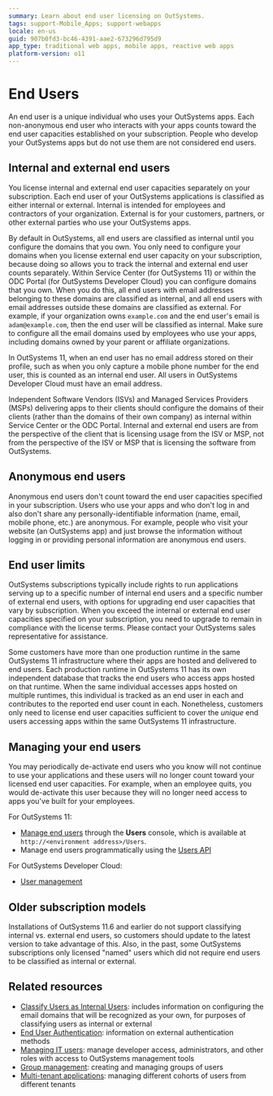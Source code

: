 ```yaml
---
summary: Learn about end user licensing on OutSystems.
tags: support-Mobile_Apps; support-webapps
locale: en-us
guid: 907b0fd3-bc46-4391-aae2-673296d795d9
app_type: traditional web apps, mobile apps, reactive web apps
platform-version: o11
---
```


# End Users
An end user is a unique individual who uses your OutSystems apps. Each non-anonymous end user who interacts with your apps counts toward the end user capacities established on your subscription. People who develop your OutSystems apps but do not use them are not considered end users.

## Internal and external end users
You license internal and external end user capacities separately on your subscription. Each end user of your OutSystems applications is classified as either internal or external. Internal is intended for employees and contractors of your organization. External is for your customers, partners, or other external parties who use your OutSystems apps.

By default in OutSystems, all end users are classified as internal until you configure the domains that you own. You only need to configure your domains when you license external end user capacity on your subscription, because doing so allows you to track the internal and external end user counts separately. Within Service Center (for OutSystems 11) or within the ODC Portal (for OutSystems Developer Cloud) you can configure domains that you own. When you do this, all end users with email addresses belonging to these domains are classified as internal, and all end users with email addresses outside these domains are classified as external. For example, if your organization owns `example.com` and the end user's email is `adam@example.com`, then the end user will be classified as internal. Make sure to configure all the email domains used by employees who use your apps, including domains owned by your parent or affiliate organizations.  

In OutSystems 11, when an end user has no email address stored on their profile, such as when you only capture a mobile phone number for the end user, this is counted as an internal end user. All users in OutSystems Developer Cloud must have an email address.

Independent Software Vendors (ISVs) and Managed Services Providers (MSPs) delivering apps to their clients should configure the domains of their clients (rather than the domains of their own company) as internal within Service Center or the ODC Portal. Internal and external end users are from the perspective of the client that is licensing usage from the ISV or MSP, not from the perspective of the ISV or MSP that is licensing the software from OutSystems.

## Anonymous end users
Anonymous end users don't count toward the end user capacities specified in your subscription. Users who use your apps and who don't log in and also don't share any personally-identifiable information (name, email, mobile phone, etc.) are anonymous. For example, people who visit your website (an OutSystems app) and just browse the information without logging in or providing personal information are anonymous end users.

## End user limits
OutSystems subscriptions typically include rights to run applications serving up to a specific number of internal end users and a specific number of external end users, with options for upgrading end user capacities that vary by subscription. When you exceed the internal or external end user capacities specified on your subscription, you need to upgrade to remain in compliance with the license terms. Please contact your OutSystems sales representative for assistance.

Some customers have more than one production runtime in the same OutSystems 11 infrastructure where their apps are hosted and delivered to end users. Each production runtime in OutSystems 11 has its own independent database that tracks the end users who access apps hosted on that runtime. When the same individual accesses apps hosted on multiple runtimes, this individual is tracked as an end user in each and contributes to the reported end user count in each. Nonetheless, customers only need to license end user capacities sufficient to cover the *unique* end users accessing apps within the same OutSystems 11 infrastructure.

## Managing your end users
You may periodically de-activate end users who you know will not continue to use your applications and these users will no longer count toward your licensed end user capacities. For example, when an employee quits, you would de-activate this user because they will no longer need access to apps you've built for your employees.

For OutSystems 11:
- [Manage end users](accessing-users.md) through the **Users** console, which is available at `http://<environment address>/Users`.
- Manage end users programmatically using the [Users API](../../../ref/apis/auto/users-api.final.md)

For OutSystems Developer Cloud:
- [User management](https://success.outsystems.com/documentation/outsystems_developer_cloud/user_management/)

## Older subscription models
Installations of OutSystems 11.6 and earlier do not support classifying internal vs. external end users, so customers should update to the latest version to take advantage of this. Also, in the past, some OutSystems subscriptions only licensed "named" users which did not require end users to be classified as internal or external.

## Related resources
* [Classify Users as Internal Users](classify-internal-users.md): includes information on configuring the email domains that will be recognized as your own, for purposes of classifying users as internal or external
* [End User Authentication](end-user-authentication/intro.md): information on external authentication methods
* [Managing IT users](../../../managing-the-applications-lifecycle/manage-it-teams/intro.md): manage developer access, administrators, and other roles with access to OutSystems management tools
* [Group management](groups.md): creating and managing groups of users
* [Multi-tenant applications](https://success.outsystems.com/Support/Enterprise_Customers/Maintenance_and_Operations/How_to_Build_a_Multi-tenant_Application#Managing_Tenants_and_End-Users): managing different cohorts of users from different tenants
